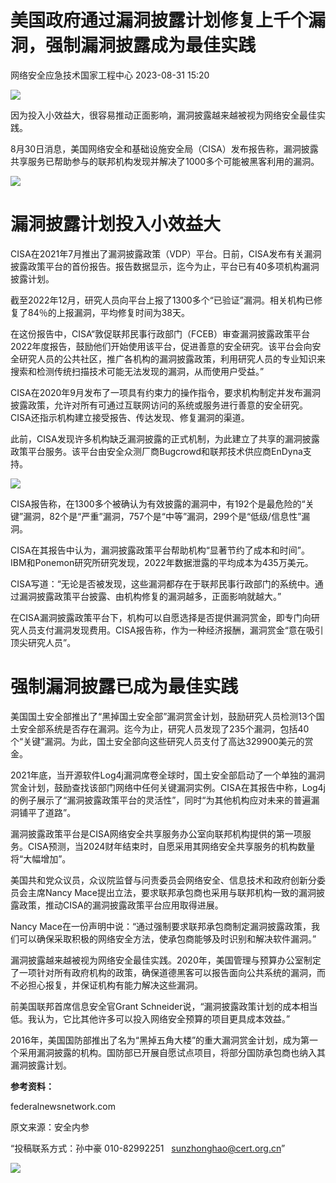#  美国政府通过漏洞披露计划修复上千个漏洞，强制漏洞披露成为最佳实践   
 网络安全应急技术国家工程中心   2023-08-31 15:20  
  
![](https://mmbiz.qpic.cn/mmbiz_jpg/GoUrACT176nFzkmMmFfOpyhATcrSw6E1vS5icpAvjW6a3icDaHPFGfaWuBn2ptnmOuINrVLvNMEky7KrAe7DGeMQ/640?wx_fmt=jpeg "")  
  
因为投入小效益大，很容易推动正面影响，漏洞披露越来越被视为网络安全最佳实践。  
  
8月30日消息，美国网络安全和基础设施安全局（CISA）发布报告称，漏洞披露共享服务已帮助参与的联邦机构发现并解决了1000多个可能被黑客利用的漏洞。  
  
![](https://mmbiz.qpic.cn/sz_mmbiz_png/FzZb53e8g7vjC1s0FiarOECCkAf6ENqU0efmMmzoF5zJYmk03XENndR5WfyTP7Hnp17JjBcQFUcIIkuDksZXXNw/640?wx_fmt=png&wxfrom=5&wx_lazy=1&wx_co=1 "")  
# 漏洞披露计划投入小效益大  
  
CISA在2021年7月推出了漏洞披露政策（VDP）平台。日前，CISA发布有关漏洞披露政策平台的首份报告。报告数据显示，迄今为止，平台已有40多项机构漏洞披露计划。  
  
截至2022年12月，研究人员向平台上报了1300多个“已验证”漏洞。相关机构已修复了84％的上报漏洞，平均修复时间为38天。  
  
在这份报告中，CISA“敦促联邦民事行政部门（FCEB）审查漏洞披露政策平台2022年度报告，鼓励他们开始使用该平台，促进善意的安全研究。该平台会向安全研究人员的公共社区，推广各机构的漏洞披露政策，利用研究人员的专业知识来搜索和检测传统扫描技术可能无法发现的漏洞，从而使用户受益。”  
  
CISA在2020年9月发布了一项具有约束力的操作指令，要求机构制定并发布漏洞披露政策，允许对所有可通过互联网访问的系统或服务进行善意的安全研究。CISA还指示机构建立接受报告、传达发现、修复漏洞的渠道。  
  
此前，CISA发现许多机构缺乏漏洞披露的正式机制，为此建立了共享的漏洞披露政策平台服务。该平台由安全众测厂商Bugcrowd和联邦技术供应商EnDyna支持。  
  
![](https://mmbiz.qpic.cn/sz_mmbiz_png/FzZb53e8g7vjC1s0FiarOECCkAf6ENqU0Z32ueeNFowNA3vgCH3oy6rAHyW4hbSygOkCoqrkPnZAibo6Nicmic5JqQ/640?wx_fmt=png&wxfrom=5&wx_lazy=1&wx_co=1 "")  
  
CISA报告称，在1300多个被确认为有效披露的漏洞中，有192个是最危险的“关键”漏洞，82个是“严重”漏洞，757个是“中等”漏洞，299个是“低级/信息性”漏洞。  
  
CISA在其报告中认为，漏洞披露政策平台帮助机构“显著节约了成本和时间”。IBM和Ponemon研究所研究发现，2022年数据泄露的平均成本为435万美元。  
  
CISA写道：“无论是否被发现，这些漏洞都存在于联邦民事行政部门的系统中。通过漏洞披露政策平台披露、由机构修复的漏洞越多，正面影响就越大。”  
  
在CISA漏洞披露政策平台下，机构可以自愿选择是否提供漏洞赏金，即专门向研究人员支付漏洞发现费用。CISA报告称，作为一种经济报酬，漏洞赏金“意在吸引顶尖研究人员”。  
# 强制漏洞披露已成为最佳实践  
  
美国国土安全部推出了“黑掉国土安全部”漏洞赏金计划，鼓励研究人员检测13个国土安全部系统是否存在漏洞。迄今为止，研究人员发现了235个漏洞，包括40个“关键”漏洞。为此，国土安全部向这些研究人员支付了高达329900美元的赏金。  
  
2021年底，当开源软件Log4j漏洞席卷全球时，国土安全部启动了一个单独的漏洞赏金计划，鼓励查找该部门网络中任何关键漏洞实例。CISA在其报告中称，Log4j的例子展示了“漏洞披露政策平台的灵活性”，同时“为其他机构应对未来的普遍漏洞铺平了道路”。  
  
漏洞披露政策平台是CISA网络安全共享服务办公室向联邦机构提供的第一项服务。CISA预测，当2024财年结束时，自愿采用其网络安全共享服务的机构数量将“大幅增加”。  
  
美国共和党众议员，众议院监督与问责委员会网络安全、信息技术和政府创新分委员会主席Nancy Mace提出立法，要求联邦承包商也采用与联邦机构一致的漏洞披露政策，推动CISA的漏洞披露政策平台应用取得进展。  
  
Nancy Mace在一份声明中说：“通过强制要求联邦承包商制定漏洞披露政策，我们可以确保采取积极的网络安全方法，使承包商能够及时识别和解决软件漏洞。”  
  
漏洞披露越来越被视为网络安全最佳实践。2020年，美国管理与预算办公室制定了一项针对所有政府机构的政策，确保道德黑客可以报告面向公共系统的漏洞，而不必担心报复，并保证机构有能力解决这些漏洞。  
  
前美国联邦首席信息安全官Grant Schneider说，“漏洞披露政策计划的成本相当低。我认为，它比其他许多可以投入网络安全预算的项目更具成本效益。”  
  
2016年，美国国防部推出了名为“黑掉五角大楼”的重大漏洞赏金计划，成为第一个采用漏洞披露的机构。国防部已开展自愿试点项目，将部分国防承包商也纳入其漏洞披露计划。  
  
**参考资料：**  
  
federalnewsnetwork.com  
  
  
  
原文来源：安全内参  
  
“投稿联系方式：孙中豪 010-82992251   sunzhonghao@cert.org.cn”  
  
![](https://mmbiz.qpic.cn/mmbiz_jpg/GoUrACT176n1NvL0JsVSB8lNDX2FCGZjW0HGfDVnFao65ic4fx6Rv4qylYEAbia4AU3V2Zz801UlicBcLeZ6gS6tg/640?wx_fmt=jpeg&wxfrom=5&wx_lazy=1&wx_co=1 "")  
  
  
